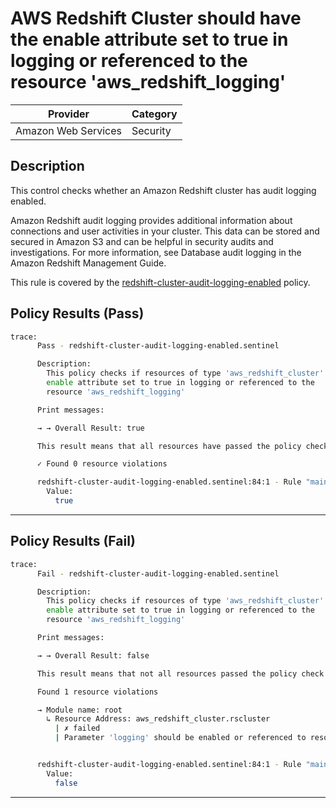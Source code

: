 # AWS Redshift Cluster should have the enable attribute set to true in logging or referenced to the resource 'aws_redshift_logging'

| Provider            | Category  |
| ------------------- | --------  |
| Amazon Web Services |  Security |

## Description

This control checks whether an Amazon Redshift cluster has audit logging enabled.

Amazon Redshift audit logging provides additional information about connections and user activities in your cluster. This data can be stored and secured in Amazon S3 and can be helpful in security audits and investigations. For more information, see Database audit logging in the Amazon Redshift Management Guide.

This rule is covered by the [redshift-cluster-audit-logging-enabled](../../policies/redshift/redshift-cluster-audit-logging-enabled.sentinel) policy.

## Policy Results (Pass)

```bash
trace:
      Pass - redshift-cluster-audit-logging-enabled.sentinel

      Description:
        This policy checks if resources of type 'aws_redshift_cluster' have the
        enable attribute set to true in logging or referenced to the
        resource 'aws_redshift_logging'

      Print messages:

      → → Overall Result: true

      This result means that all resources have passed the policy check for the policy redshift-cluster-audit-logging-enabled.

      ✓ Found 0 resource violations

      redshift-cluster-audit-logging-enabled.sentinel:84:1 - Rule "main"
        Value:
          true
```

---

## Policy Results (Fail)

```bash
trace:
      Fail - redshift-cluster-audit-logging-enabled.sentinel

      Description:
        This policy checks if resources of type 'aws_redshift_cluster' have the
        enable attribute set to true in logging or referenced to the
        resource 'aws_redshift_logging'

      Print messages:

      → → Overall Result: false

      This result means that not all resources passed the policy check and the protected behavior is not allowed for the policy redshift-cluster-audit-logging-enabled.

      Found 1 resource violations

      → Module name: root
        ↳ Resource Address: aws_redshift_cluster.rscluster
          | ✗ failed
          | Parameter 'logging' should be enabled or referenced to resource AWS Redshift Logging for AWS Redshift Parameter Group. Refer to https://docs.aws.amazon.com/securityhub/latest/userguide/redshift-controls.html#redshift-4 for more details.


      redshift-cluster-audit-logging-enabled.sentinel:84:1 - Rule "main"
        Value:
          false
```

---
